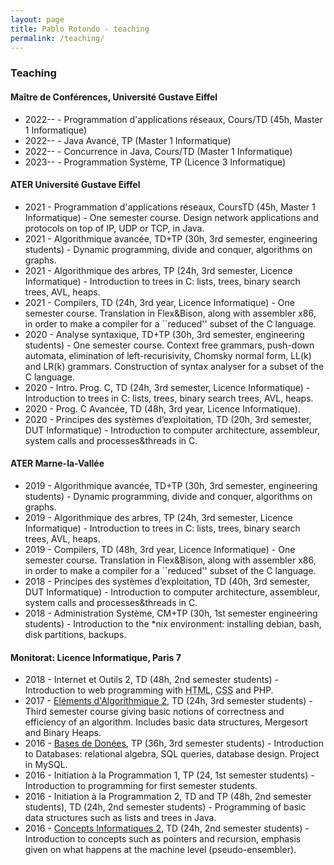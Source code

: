```yaml
---
layout: page
title: Pablo Rotondo - teaching
permalink: /teaching/
---
```


<h3>Teaching</h3>
<p></p>
<h4>  Maître de Conférences, Université Gustave Eiffel  </h4>
<ul>
<li>
2022-- - Programmation d'applications réseaux, Cours/TD (45h, Master 1 Informatique) 
</li>
<li>
2022-- - Java Avancé, TP (Master 1 Informatique) 
</li>
<li>
2022-- - Concurrence in Java, Cours/TD (Master 1 Informatique)
</li>
<li>
2023-- - Programmation Système, TP (Licence 3 Informatique)
</li>
</ul>
<p></p>
<h4>  ATER Université Gustave Eiffel  </h4>
<ul>
<li> 2021 - Programmation d'applications réseaux, CoursTD (45h, Master 1 Informatique) - One semester course. Design network applications and protocols on top of IP, UDP or TCP, in Java. 
</li>
<li> 2021 - Algorithmique avancée, TD+TP (30h, 3rd semester, engineering students) - Dynamic programming, divide and conquer, algorithms on graphs.
</li><li> 2021 - Algorithmique des arbres, TP (24h, 3rd semester, Licence Informatique) - Introduction to trees in C: lists, trees, binary search trees, AVL, heaps.
</li><li> 2021 - Compilers, TD (24h, 3rd year, Licence Informatique) - One semester course. Translation in Flex&amp;Bison, along with assembler x86, in order to make a compiler for a ``reduced'' subset of the C language.
</li>
<li> 2020 - Analyse syntaxique, TD+TP (30h, 3rd semester, engineering students) - One semester course. Context free grammars, push-down automata, elimination of left-recurisivity, Chomsky normal form, LL(k) and LR(k) grammars. Construction of syntax analyser for a subset of the C language.
</li><li> 2020 - Intro. Prog. C, TD (24h, 3rd semester, Licence Informatique) - Introduction to trees in C: lists, trees, binary search trees, AVL, heaps.
</li><li> 2020 - Prog. C Avancée, TD (48h, 3rd year, Licence Informatique).
</li><li> 2020 - Principes des systèmes d’exploitation, TD (20h, 3rd semester, DUT Informatique) - Introduction to computer architecture, assembleur, system calls and processes&amp;threads in C. </li>
</ul>

<p></p>
<h4>  ATER Marne-la-Vallée  </h4>
<ul>
<li> 2019 - Algorithmique avancée, TD+TP (30h, 3rd semester, engineering students) - Dynamic programming, divide and conquer, algorithms on graphs.
</li><li> 2019 - Algorithmique des arbres, TP (24h, 3rd semester, Licence Informatique) - Introduction to trees in C: lists, trees, binary search trees, AVL, heaps.
</li><li> 2019 - Compilers, TD (48h, 3rd year, Licence Informatique) - One semester course. Translation in Flex&amp;Bison, along with assembler x86, in order to make a compiler for a ``reduced'' subset of the C language.
</li><li> 2018 - Principes des systèmes d’exploitation, TD (40h, 3rd semester, DUT Informatique) - Introduction to computer architecture, assembleur, system calls and processes&amp;threads in C.
</li><li> 2018 - Administration Système, CM+TP (30h, 1st semester engineering students) - Introduction to the *nix environment: installing debian, bash, disk partitions, backups.
</li>



</ul>
<p></p>
<h4> Monitorat: Licence Informatique, Paris 7 </h4>
<ul>
<li> 2018 - Internet et Outils 2, TD (48h, 2nd semester students) - Introduction to web programming with <abbr title="HyperText Markup Language">HTML</abbr>, <abbr title="Cascading Style Sheets">CSS</abbr> and PHP.
</li><li> 2017 - <a href="https://www.irif.fr/~amicheli//Ens/EA3/" class="urlextern" title="https://www.irif.fr/~amicheli//Ens/EA3/" rel="nofollow">Eléments d'Algorithmique 2</a>,
 TD (24h, 3rd semester students) - Third semester course giving basic 
notions of correctness and efficiency of an algorithm. Includes basic 
data structures, Mergesort and Binary Heaps.
</li><li> 2016 - <a href="https://www.irif.fr/~amelie/BD1617.html" class="urlextern" title="https://www.irif.fr/~amelie/BD1617.html" rel="nofollow">Bases de Donées</a>,
 TP (36h, 3rd semester students) - Introduction to Databases: relational
 algebra, SQL queries, database design. Project in MySQL.
</li><li> 2016 - Initiation à la Programmation
 1, TP (24, 1st semester students) -   Introduction to programming for 
first semester students.
</li><li> 2016 -  Initiation à la 
Programmation 2, TD and TP (48h, 2nd semester students), TD (24h, 2nd 
semester students) -   Programming of basic  data structures such as 
lists and trees in Java.
</li><li> 2016 - <a href="https://www.irif.univ-paris-diderot.fr/~yunes/cours/concepts/" class="urlextern" title="https://www.irif.univ-paris-diderot.fr/~yunes/cours/concepts/" rel="nofollow">Concepts Informatiques 2</a>,
 TD (24h, 2nd semester students) -  Introduction to concepts such as 
pointers and recursion, emphasis given on what happens at the machine 
level (pseudo-ensembler).
</li>





</ul>
